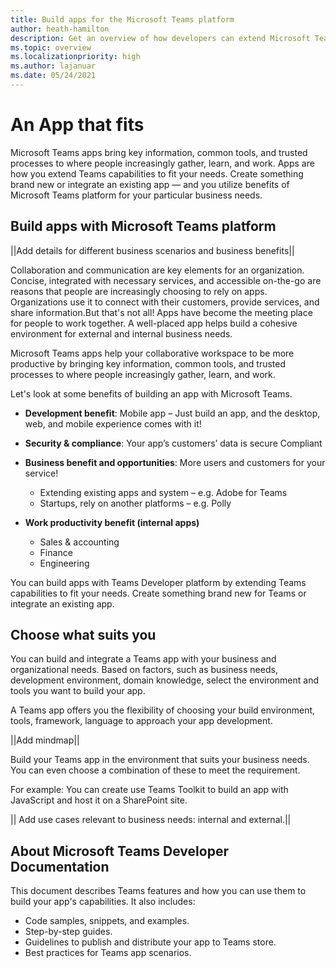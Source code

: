 ```yaml
---
title: Build apps for the Microsoft Teams platform
author: heath-hamilton
description: Get an overview of how developers can extend Microsoft Teams features with custom apps.
ms.topic: overview
ms.localizationpriority: high
ms.author: lajanuar
ms.date: 05/24/2021
---
```

# An App that fits

Microsoft Teams apps bring key information, common tools, and trusted processes to where people increasingly gather, learn, and work. Apps are how you extend Teams capabilities to fit your needs. Create something brand new or integrate an existing app — and you utilize benefits of Microsoft Teams platform for your particular business needs.

## Build apps with Microsoft Teams platform

||Add details for different business scenarios and business benefits||

Collaboration and communication are key elements for an organization. Concise, integrated with necessary services, and accessible on-the-go are reasons that people are increasingly choosing to rely on apps. Organizations use it to connect with their customers, provide services, and share information.But that's not all! Apps have become the meeting place for people to work together. A well-placed app helps build a cohesive environment for external and internal business needs.

Microsoft Teams apps help your collaborative workspace to be more productive by bringing key information, common tools, and trusted processes to where people increasingly gather, learn, and work.

Let's look at some benefits of building an app with Microsoft Teams.

- **Development benefit**: Mobile app – Just build an app, and the desktop, web, and mobile experience comes with it!

- **Security & compliance**: Your app’s customers’ data is secure Compliant 

- **Business benefit and opportunities**: More users and customers for your service!
    - Extending existing apps and system – e.g. Adobe for Teams 
    - Startups, rely on another platforms – e.g. Polly 
- **Work productivity benefit (internal apps)**
    - Sales & accounting
    - Finance
    - Engineering

You can build apps with Teams Developer platform by extending Teams capabilities to fit your needs. Create something brand new for Teams or integrate an existing app.

## Choose what suits you

You can build and integrate a Teams app with your business and organizational needs. Based on factors, such as business needs, development environment, domain knowledge, select the environment and tools you want to build your app.

A Teams app offers you the flexibility of choosing your build environment, tools, framework, language to approach your app development.

||Add mindmap||

Build your Teams app in the environment that suits your business needs. You can even choose a combination of these to meet the requirement.

For example: You can create use Teams Toolkit to build an app with JavaScript and host it on a SharePoint site.

|| Add use cases relevant to business needs: internal and external.||

## About Microsoft Teams Developer Documentation

This document describes Teams features and how you can use them to build your app's capabilities. It also includes:

- Code samples, snippets, and examples.
- Step-by-step guides.
- Guidelines to publish and distribute your app to Teams store.
- Best practices for Teams app scenarios.
